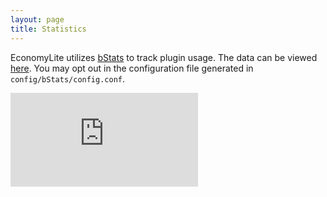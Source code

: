 ```yaml
---
layout: page
title: Statistics
---
```


EconomyLite utilizes [bStats](https://github.com/Minecrell/statslite) to track plugin usage. The data can be viewed
[here](https://bstats.org/plugin/sponge/EconomyLite). You may opt out in the configuration file generated in `config/bStats/config.conf`.

![EconomyLite Statistics](http://flibio.net/economylite/stats_img.php)